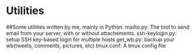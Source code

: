 # Utilities

##Some utilities written by me, mainly in Python.
mailto.py: The tool to send email from your server, with or without attachements.
ssh-keylogin.py: setup SSH key-based login for multiple hosts
get_wb.py: backup your wb(tweets, comments, pictures, etc)
tmux.conf: A tmux config file

